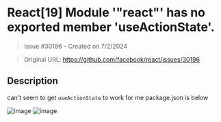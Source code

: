 # React[19] Module '"react"' has no exported member 'useActionState'.

> Issue #30196 - Created on 7/2/2024

> Original URL: https://github.com/facebook/react/issues/30196

## Description

can't seem to get `useActionState` to work for me package.json is below

![image](https://github.com/facebook/react/assets/81842883/fc759c64-1268-4505-bf39-ed5e275341c3)
![image](https://github.com/facebook/react/assets/81842883/08ae0193-e694-425d-a13c-4186678d59ef)

